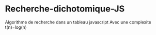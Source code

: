# Recherche-dichotomique-JS
Algorithme de recherche dans un tableau javascript
Avec une complexite t(n)=log(n)
